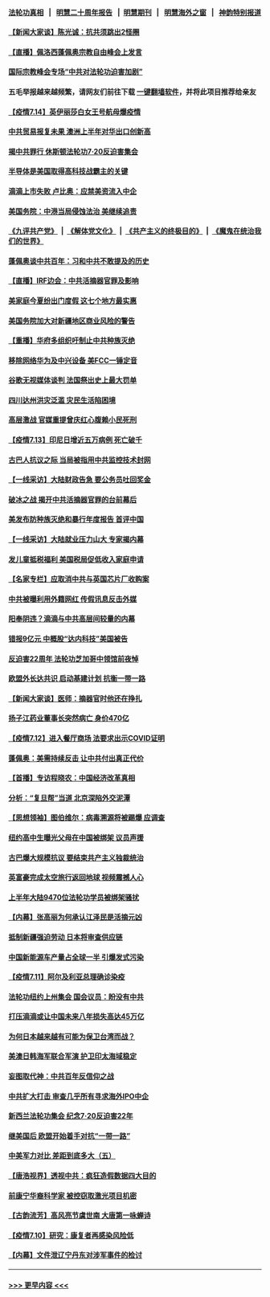 #### [法轮功真相](https://github.com/gfw-breaker/truth/blob/master/README.md?t=0) &nbsp;&nbsp;|&nbsp;&nbsp; [明慧二十周年报告](https://github.com/gfw-breaker/mh-reports/blob/master/README.md?t=0) &nbsp;&nbsp;|&nbsp;&nbsp;[明慧期刊](https://github.com/gfw-breaker/mh-qikan) &nbsp;&nbsp;|&nbsp;&nbsp; [明慧海外之窗](https://github.com/gfw-breaker/mh-news/blob/master/README.md?t=0) &nbsp;&nbsp;|&nbsp;&nbsp; [神韵特别报道](https://github.com/gfw-breaker/mh-news/blob/master/shenyun.md?t=0)
#### [【新闻大家谈】陈光诚：抗共须跳出2怪圈](../pages/nf4514/n13087339.md?t=07150251) 
#### [【直播】佩洛西蓬佩奥宗教自由峰会上发言](../pages/nf4514/n13086205.md?t=07150251) 
#### [国际宗教峰会专场“中共对法轮功迫害加剧”](../pages/nf4514/n13088279.md?t=07150251) 
#### 五毛举报越来越频繁，请网友们前往下载 [一键翻墙软件](https://github.com/gfw-breaker/ssr-accounts)，并将此项目推荐给亲友
#### [【疫情7.14】英伊丽莎白女王号航母爆疫情](../pages/nf4514/n13088210.md?t=07150251) 
#### [中共贸易报复未果 澳洲上半年对华出口创新高](../pages/nf4514/n13087975.md?t=07150251) 
#### [揭中共罪行 休斯顿法轮功7·20反迫害集会](../pages/nf4514/n13086699.md?t=07150251) 
#### [半导体是美国取得高科技战霸主的关键](../pages/nf4514/n13087170.md?t=07150251) 
#### [滴滴上市失败 卢比奥：应禁美资流入中企](../pages/nf4514/n13086604.md?t=07150251) 
#### [美国务院：中港当局侵蚀法治 美继续追责](../pages/nf4514/n13086910.md?t=07150251) 
#### [《九评共产党》](https://github.com/begood0513/9ping.md/blob/master/README.md) &nbsp;|&nbsp; [《解体党文化》](../../../../jtdwh.md/blob/master/README.md)  &nbsp;|&nbsp; [《共产主义的终极目的》](../../../../gczydzjmd.md/blob/master/README.md) &nbsp;|&nbsp; [《魔鬼在统治我们的世界》](../../../../mgztzwmdsj.md/blob/master/README.md) 
#### [蓬佩奥谈中共百年：习和中共不敢提及的历史](../pages/nf4514/n13086813.md?t=07150251) 
#### [【直播】IRF边会：中共活摘器官罪及影响](../pages/nf4514/n13086435.md?t=07150251) 
#### [美家庭今夏纷出门度假 这七个地方最实惠](../pages/nf4514/n13086587.md?t=07150251) 
#### [美国务院加大对新疆地区商业风险的警告](../pages/nf4514/n13086639.md?t=07150251) 
#### [【重播】华府多组织吁制止中共种族灭绝](../pages/nf4514/n13086206.md?t=07150251) 
#### [移除网络华为及中兴设备 美FCC一锤定音](../pages/nf4514/n13086476.md?t=07150251) 
#### [谷歌无视媒体谈判 法国祭出史上最大罚单](../pages/nf4514/n13086267.md?t=07150251) 
#### [四川达州洪灾泛滥 灾民生活陷困境](../pages/nf4514/n13085948.md?t=07150251) 
#### [高层激战 官媒重提曾庆红心腹赖小民死刑](../pages/nf4514/n13086324.md?t=07150251) 
#### [【疫情7.13】印尼日增近五万病例 死亡破千](../pages/nf4514/n13085637.md?t=07150251) 
#### [古巴人抗议之际 当局被指用中共监控技术封网](../pages/nf4514/n13085655.md?t=07150251) 
#### [【一线采访】大陆财政告急 要公务员吐回奖金](../pages/nf4514/n13085039.md?t=07150251) 
#### [破冰之战 揭开中共活摘器官罪的台前幕后](../pages/nf4514/n13082457.md?t=07150251) 
#### [美发布防种族灭绝和暴行年度报告 首评中国](../pages/nf4514/n13084685.md?t=07150251) 
#### [【一线采访】大陆就业压力山大 专家揭内幕](../pages/nf4514/n13084631.md?t=07150251) 
#### [发儿童抵税福利 美国税局促低收入家庭申请](../pages/nf4514/n13084730.md?t=07150251) 
#### [【名家专栏】应取消中共与英国芯片厂收购案](../pages/nf4514/n13083869.md?t=07150251) 
#### [中共被曝利用外籍网红 传假讯息反击外媒](../pages/nf4514/n13083816.md?t=07150251) 
#### [阳奉阴违？滴滴与中共高层间较量的内幕](../pages/nf4514/n13081685.md?t=07150251) 
#### [错报9亿元 中概股“达内科技”美国被告](../pages/nf4514/n13082925.md?t=07150251) 
#### [反迫害22周年 法轮功芝加哥中领馆前夜悼](../pages/nf4514/n13083744.md?t=07150251) 
#### [欧盟外长达共识 启动基建计划 抗衡一带一路](../pages/nf4514/n13083860.md?t=07150251) 
#### [【新闻大家谈】医师：摘器官时他还在挣扎](../pages/nf4514/n13083713.md?t=07150251) 
#### [扬子江药业董事长突然病亡 身价470亿](../pages/nf4514/n13082525.md?t=07150251) 
#### [【疫情7.12】进入餐厅商场 法要求出示COVID证明](../pages/nf4514/n13083387.md?t=07150251) 
#### [蓬佩奥：美需持续反击 让中共付出真正代价](../pages/nf4514/n13082614.md?t=07150251) 
#### [【首播】专访程晓农：中国经济改革真相](../pages/nf4514/n13082479.md?t=07150251) 
#### [分析：“复旦帮”当道 北京深陷外交泥潭](../pages/nf4514/n13077333.md?t=07150251) 
#### [【思想领袖】图伯维尔：病毒溯源将被踢爆 应调查](../pages/nf4514/n13047746.md?t=07150251) 
#### [纽约高中生曝光父母在中国被绑架 议员声援](../pages/nf4514/n13082589.md?t=07150251) 
#### [古巴爆大规模抗议 要结束共产主义独裁统治](../pages/nf4514/n13082560.md?t=07150251) 
#### [英富豪完成太空旅行返回地球 视频震撼人心](../pages/nf4514/n13082339.md?t=07150251) 
#### [上半年大陆9470位法轮功学员被绑架骚扰](../pages/nf4514/n13081326.md?t=07150251) 
#### [【内幕】张高丽为何承认江泽民是活摘元凶](../pages/nf4514/n13082162.md?t=07150251) 
#### [抵制新疆强迫劳动 日本将审查供应链](../pages/nf4514/n13082163.md?t=07150251) 
#### [中国新能源车产量占全球一半 引爆发式污染](../pages/nf4514/n13082031.md?t=07150251) 
#### [【疫情7.11】阿尔及利亚总理确诊染疫](../pages/nf4514/n13081574.md?t=07150251) 
#### [法轮功纽约上州集会 国会议员：盼没有中共](../pages/nf4514/n13081092.md?t=07150251) 
#### [打压滴滴或让中国未来八年损失高达45万亿](../pages/nf4514/n13081320.md?t=07150251) 
#### [为何日本越来越有可能为保卫台湾而战？](../pages/nf4514/n13079575.md?t=07150251) 
#### [美澳日韩海军联合军演 护卫印太海域稳定](../pages/nf4514/n13081048.md?t=07150251) 
#### [妄图取代神：中共百年反信仰之战](../pages/nf4514/n13080102.md?t=07150251) 
#### [中共扩大打击 审查几乎所有寻求海外IPO中企](../pages/nf4514/n13080990.md?t=07150251) 
#### [新西兰法轮功集会 纪念7‧20反迫害22年](../pages/nf4514/n13080561.md?t=07150251) 
#### [继美国后 欧盟开始着手对抗“一带一路”](../pages/nf4514/n13080932.md?t=07150251) 
#### [中美军力对比 差距到底多大（五）](../pages/nf4514/n13080052.md?t=07150251) 
#### [【唐浩视界】透视中共：疯狂造假数据四大目的](../pages/nf4514/n13080590.md?t=07150251) 
#### [前康宁华裔科学家 被控窃取激光项目机密](../pages/nf4514/n13079989.md?t=07150251) 
#### [【古韵流芳】高风亮节虞世南 大唐第一咏蝉诗](../pages/nf4514/n13079287.md?t=07150251) 
#### [【疫情7.10】研究：康复者再感染风险低](../pages/nf4514/n13080480.md?t=07150251) 
#### [【内幕】文件泄辽宁丹东对涉军事件的检讨](../pages/nf4514/n13076558.md?t=07150251) 

----
#### [ >>> 更早内容 <<< ](../indexes/nf4514-earlier.md)
